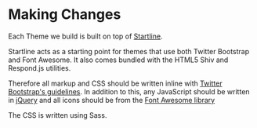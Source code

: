 # Making Changes

Each Theme we build is built on top of [Startline](https://github.com/ninefortyone/startline). 

Startline  acts as a starting point for themes that use both Twitter Bootstrap and Font Awesome. It also comes bundled with the HTML5 Shiv and Respond.js utilities. 

Therefore all markup and CSS should be written inline with [Twitter Bootstrap's guidelines](http://getbootstrap.com/css/). In addition to this, any JavaScript should be written in [jQuery](https://jquery.com/) and all icons should be from the [Font Awesome library](http://fontawesome.io/icons/)

The CSS is written using Sass.
